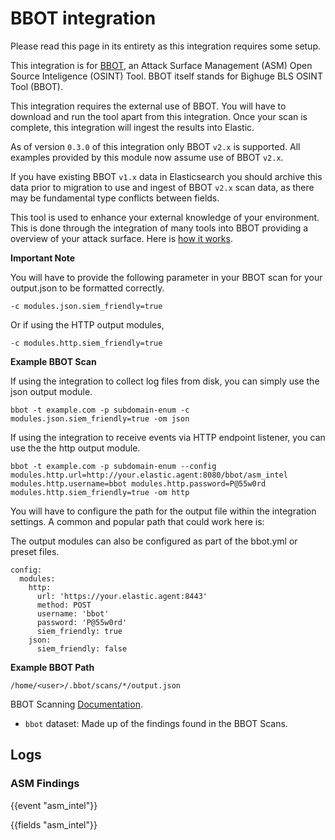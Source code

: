 # BBOT integration

Please read this page in its entirety as this integration requires some setup.

This integration is for [BBOT](https://www.blacklanternsecurity.com/bbot/), an Attack Surface Management (ASM) Open Source Inteligence (OSINT) Tool. BBOT itself stands for Bighuge BLS OSINT Tool (BBOT).

This integration requires the external use of BBOT. You will have to download and run the tool apart from this integration. Once your scan is complete, this integration will ingest the results into Elastic.

As of version `0.3.0` of this integration only BBOT `v2.x` is supported. All examples provided by this module now assume use of BBOT `v2.x`.

If you have existing BBOT `v1.x` data in Elasticsearch you should archive this data prior to migration to use and ingest of BBOT `v2.x` scan data, as there may be fundamental type conflicts between fields.

This tool is used to enhance your external knowledge of your environment. This is done through the integration of many tools into BBOT providing a overview of your attack surface. Here is [how it works](https://www.blacklanternsecurity.com/bbot/how_it_works/).

**Important Note**

You will have to provide the following parameter in your BBOT scan for your output.json to be formatted correctly.

`-c modules.json.siem_friendly=true`

Or if using the HTTP output modules,

`-c modules.http.siem_friendly=true`


**Example BBOT Scan**

If using the integration to collect log files from disk, you can simply use the json output module.

`bbot -t example.com -p subdomain-enum -c modules.json.siem_friendly=true -om json`


If using the integration to receive events via HTTP endpoint listener, you can use the the http output module.

`bbot -t example.com -p subdomain-enum --config modules.http.url=http://your.elastic.agent:8080/bbot/asm_intel modules.http.username=bbot modules.http.password=P@55w0rd modules.http.siem_friendly=true -om http`

You will have to configure the path for the output file within the integration settings. A common and popular path that could work here is:

The output modules can also be configured as part of the bbot.yml or preset files.

```
config:
  modules:
    http:
      url: 'https://your.elastic.agent:8443'
      method: POST
      username: 'bbot'
      password: 'P@55w0rd'
      siem_friendly: true
    json:
      siem_friendly: false
```

**Example BBOT Path**

`/home/<user>/.bbot/scans/*/output.json`

BBOT Scanning [Documentation](https://www.blacklanternsecurity.com/bbot/scanning/).

- `bbot` dataset: Made up of the findings found in the BBOT Scans.

## Logs

### ASM Findings

{{event "asm_intel"}}

{{fields "asm_intel"}}
